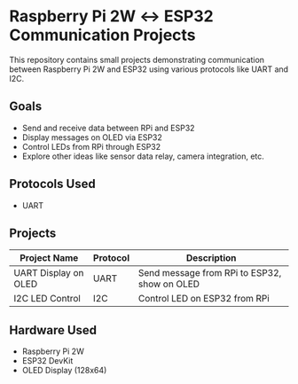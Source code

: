 # Raspberry Pi 2W ↔ ESP32 Communication Projects

This repository contains small projects demonstrating communication between Raspberry Pi 2W and ESP32 using various protocols like UART and I2C.

## Goals
- Send and receive data between RPi and ESP32
- Display messages on OLED via ESP32
- Control LEDs from RPi through ESP32
- Explore other ideas like sensor data relay, camera integration, etc.

## Protocols Used
- UART


## Projects
| Project Name                | Protocol | Description                                 |
|----------------------------|----------|---------------------------------------------|
| UART Display on OLED       | UART     | Send message from RPi to ESP32, show on OLED |
| I2C LED Control            | I2C      | Control LED on ESP32 from RPi               |

## Hardware Used
- Raspberry Pi 2W
- ESP32 DevKit
- OLED Display (128x64)

